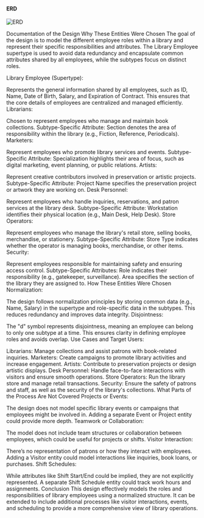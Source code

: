 #### ERD
![ERD](https://github.com/user-attachments/assets/e966406d-1092-4789-96f8-d31d94637732)


Documentation of the Design
Why These Entities Were Chosen
The goal of the design is to model the different employee roles within a library and represent their specific responsibilities and attributes. The Library Employee supertype is used to avoid data redundancy and encapsulate common attributes shared by all employees, while the subtypes focus on distinct roles.

Library Employee (Supertype):

Represents the general information shared by all employees, such as ID, Name, Date of Birth, Salary, and Expiration of Contract.
This ensures that the core details of employees are centralized and managed efficiently.
Librarians:

Chosen to represent employees who manage and maintain book collections.
Subtype-Specific Attribute: Section denotes the area of responsibility within the library (e.g., Fiction, Reference, Periodicals).
Marketers:

Represent employees who promote library services and events.
Subtype-Specific Attribute: Specialization highlights their area of focus, such as digital marketing, event planning, or public relations.
Artists:

Represent creative contributors involved in preservation or artistic projects.
Subtype-Specific Attribute: Project Name specifies the preservation project or artwork they are working on.
Desk Personnel:

Represent employees who handle inquiries, reservations, and patron services at the library desk.
Subtype-Specific Attribute: Workstation identifies their physical location (e.g., Main Desk, Help Desk).
Store Operators:

Represent employees who manage the library's retail store, selling books, merchandise, or stationery.
Subtype-Specific Attribute: Store Type indicates whether the operator is managing books, merchandise, or other items.
Security:

Represent employees responsible for maintaining safety and ensuring access control.
Subtype-Specific Attributes:
Role indicates their responsibility (e.g., gatekeeper, surveillance).
Area specifies the section of the library they are assigned to.
How These Entities Were Chosen
Normalization:

The design follows normalization principles by storing common data (e.g., Name, Salary) in the supertype and role-specific data in the subtypes.
This reduces redundancy and improves data integrity.
Disjointness:

The "d" symbol represents disjointness, meaning an employee can belong to only one subtype at a time. This ensures clarity in defining employee roles and avoids overlap.
Use Cases and Target Users:

Librarians: Manage collections and assist patrons with book-related inquiries.
Marketers: Create campaigns to promote library activities and increase engagement.
Artists: Contribute to preservation projects or design artistic displays.
Desk Personnel: Handle face-to-face interactions with visitors and ensure smooth operations.
Store Operators: Run the library store and manage retail transactions.
Security: Ensure the safety of patrons and staff, as well as the security of the library's collections.
What Parts of the Process Are Not Covered
Projects or Events:

The design does not model specific library events or campaigns that employees might be involved in. Adding a separate Event or Project entity could provide more depth.
Teamwork or Collaboration:

The model does not include team structures or collaboration between employees, which could be useful for projects or shifts.
Visitor Interaction:

There’s no representation of patrons or how they interact with employees. Adding a Visitor entity could model interactions like inquiries, book loans, or purchases.
Shift Schedules:

While attributes like Shift Start/End could be implied, they are not explicitly represented. A separate Shift Schedule entity could track work hours and assignments.
Conclusion
This design effectively models the roles and responsibilities of library employees using a normalized structure. It can be extended to include additional processes like visitor interactions, events, and scheduling to provide a more comprehensive view of library operations. 
